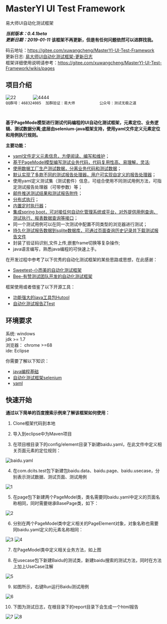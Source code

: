 # MasterYI UI Test Framework
易大师UI自动化测试框架

 **_当前版本：0.4.1beta_**  
 **_更新日期：2019-01-11_** 
 **该框架不再更新，但是有任何问题依然可以进群找我。** 


码云地址：https://gitee.com/xuwangcheng/MasterYI-UI-Test-Framework  
更新日志: [易大师UI自动化测试框架-更新日志](https://gitee.com/xuwangcheng/MasterYI-UI-Test-Framework/wikis/pages?title=%E6%9B%B4%E6%96%B0%E6%97%A5%E5%BF%97&parent=)  
框架详细使用说明请参考：https://gitee.com/xuwangcheng/MasterYI-UI-Test-Framework/wikis/pages  

## 项目介绍

![22](https://images.gitee.com/uploads/images/2018/1024/145756_bff03bfc_431003.png "屏幕截图.png") &nbsp;&nbsp;&nbsp;&nbsp;&nbsp;&nbsp;&nbsp;&nbsp;&nbsp;&nbsp;&nbsp;&nbsp;&nbsp;![4444](https://images.gitee.com/uploads/images/2018/1024/150236_2e04418c_431003.png "屏幕截图.png")  
`QQ群号：468324085  加群验证：易大师`&nbsp;&nbsp;&nbsp;&nbsp;&nbsp;&nbsp;&nbsp;&nbsp;&nbsp;&nbsp;&nbsp;&nbsp;&nbsp;&nbsp;&nbsp;&nbsp;&nbsp;&nbsp;&nbsp;&nbsp;`公众号：测试无极之道`  

<br>

 **基于PageMode模型进行测试代码编程的UI自动化测试框架，元素定位、业务逻辑、测试数据分离;底层由selenium-java框架支持，使用yaml文件定义元素定位和用例执行规则。** 
 
 **主要功能：**  
- [yaml文件定义元素信息，方便阅读、编写和维护](https://gitee.com/xuwangcheng/MasterYI-UI-Test-Framework/wikis/pages?title=%E5%85%83%E7%B4%A0%E5%AE%9A%E4%B9%89&parent=%E4%BD%BF%E7%94%A8%E8%AF%B4%E6%98%8E)；  
- [基于PageModel模型编写测试业务代码，代码复用性高、易理解，灵活](https://gitee.com/xuwangcheng/MasterYI-UI-Test-Framework/wikis/pages?title=PageModel%E7%B1%BB&parent=%E4%BD%BF%E7%94%A8%E8%AF%B4%E6%98%8E);  
- [使用数据工厂生产测试数据，分离业务代码和测试数据](https://gitee.com/xuwangcheng/MasterYI-UI-Test-Framework/wikis/pages?title=%E6%95%B0%E6%8D%AE%E6%A8%A1%E5%9E%8B%EF%BC%88%E6%B5%8B%E8%AF%95%E6%95%B0%E6%8D%AE%E7%94%9F%E6%88%90%EF%BC%89&parent=%E4%BD%BF%E7%94%A8%E8%AF%B4%E6%98%8E)；
- [默认实现了多款不同的测试报告处理器，用户可实现自定义的报告处理器](https://gitee.com/xuwangcheng/MasterYI-UI-Test-Framework/wikis/pages?title=%E6%B5%8B%E8%AF%95%E6%8A%A5%E5%91%8A%E5%A4%84%E7%90%86%E5%99%A8&parent=%E4%BD%BF%E7%94%A8%E8%AF%B4%E6%98%8E)；
- 使用yaml定义测试集（测试套件）信息，可组合使用不同测试用例方法，可指定测试报告处理器（可带参数）等；
- [邮件推送测试结果和测试报告附件](https://gitee.com/xuwangcheng/MasterYI-UI-Test-Framework/wikis/pages?title=%E6%B5%8B%E8%AF%95%E6%8A%A5%E5%91%8A%E5%A4%84%E7%90%86%E5%99%A8&parent=%E4%BD%BF%E7%94%A8%E8%AF%B4%E6%98%8E)；
- [分布式执行](https://gitee.com/xuwangcheng/MasterYI-UI-Test-Framework/wikis/pages?title=%E5%88%86%E5%B8%83%E5%BC%8F%E6%89%A7%E8%A1%8C&parent=%E4%BD%BF%E7%94%A8%E8%AF%B4%E6%98%8E)；
- [内置定时执行器](https://gitee.com/xuwangcheng/MasterYI-UI-Test-Framework/wikis/pages?title=%E5%AE%9A%E6%97%B6%E6%B5%8B%E8%AF%95%E4%BB%BB%E5%8A%A1&parent=%E4%BD%BF%E7%94%A8%E8%AF%B4%E6%98%8E)；
- [集成spring boot，可对接任何自动化管理系统或平台，对外提供用例查询、测试执行、报表数据查询等接口](https://gitee.com/xuwangcheng/MasterYI-UI-Test-Framework/wikis/pages?title=API%E6%8E%A5%E5%8F%A3&parent=%E4%BD%BF%E7%94%A8%E8%AF%B4%E6%98%8E)；
- 同一个测试用例可以在同一次测试中配置不同类型的浏览器进行测试；
- [持久化测试报告数据到sqlite数据库，可通过页面查询历史记录并下载测试报告文件](https://gitee.com/xuwangcheng/MasterYI-UI-Test-Framework/wikis/pages?title=%E6%8C%81%E4%B9%85%E5%8C%96%E6%B5%8B%E8%AF%95%E6%95%B0%E6%8D%AE%E5%88%B0sqlite&parent=%E4%BD%BF%E7%94%A8%E8%AF%B4%E6%98%8E)
- 封装了验证码识别,文件上传,嵌套frame切换等复杂操作;
- java语言编写，熟悉java编程的可快速上手。


在开发过程中参考了以下优秀的自动化测试框架的某些思路或思想，在此感谢：  
- [Sweetest-小而美的自动化测试框架](https://github.com/tonglei100/sweetest)
- [Bee-有赞测试团队开发的自动化测试框架](https://segmentfault.com/a/1190000015057723)  

框架使用或者借鉴了以下开源工具：
- [功能强大的java工具包Hutool](https://gitee.com/xuwangcheng/hutool)
- [自动化测试报告ZTest](https://github.com/zhangfei19841004/ztest)  


## 环境要求
系统: windows  
jdk >= 1.7    
浏览器： chrome >=68  
ide: Eclipse 

你需要了解以下知识：
-  [java编程基础](https://www.java.com/zh_CN/)   
- [自动化测试框架selenium](http://www.51testing.com/zhuanti/selenium.html) 
- [yaml](https://www.jianshu.com/p/97222440cd08)

## 快速开始
 **通过以下简单的百度搜索示例来了解该框架如何使用：** 
1.  Clone框架代码到本地  

2.  导入到eclipse中为Maven项目 

3. 在项目根目录下的config/element目录下新建baidu.yaml，在此文件中定义相关页面元素的定位规则： 

![baidu.yaml](https://images.gitee.com/uploads/images/2018/1015/180007_24b29a9a_431003.png "屏幕截图.png") 

4. 在com.dcits.test包下新建包baidu.data、baidu.page、baidu.usecase，分别表示测试数据、测试页面、测试用例

![1](https://images.gitee.com/uploads/images/2018/1015/180218_95d5645e_431003.png "屏幕截图.png")

5. 在page包下新建两个PageModel类，类名需要同baidu.yaml中定义的页面名称相同，同时需要继承BasePage类，如下：

![2](https://images.gitee.com/uploads/images/2018/1015/180431_2ba9cc4c_431003.png "屏幕截图.png")

6. 分别在两个PageModel类中定义相关的PageElement对象，对象名称也需要同baidu.yaml定义的元素名称相同：

![3](https://images.gitee.com/uploads/images/2018/1015/180623_faf66970_431003.png "屏幕截图.png")
![4](https://images.gitee.com/uploads/images/2018/1015/180638_790245b7_431003.png "屏幕截图.png")

7. 在PageModel类中定义相关业务方法，如上图

8. 在usecase包下新建Baidu的测试类，新建baidu搜索的测试方法，同时在方法上加上UseCase注解

![5](https://images.gitee.com/uploads/images/2018/1015/180917_84cb0c5e_431003.png "屏幕截图.png")

9. 如图所示，右键Run运行Baidu测试用例

![6](https://images.gitee.com/uploads/images/2018/1015/183344_c4b9926d_431003.png "屏幕截图.png")

10. 下图为测试日志，在根目录下的report目录下会生成一个html报告

![7](https://images.gitee.com/uploads/images/2018/1015/183457_58884c3c_431003.png "屏幕截图.png")
![8](https://images.gitee.com/uploads/images/2018/1022/101939_b5be5809_431003.png "屏幕截图.png")



